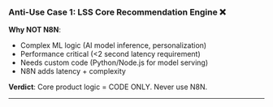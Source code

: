 ### **Anti-Use Case 1: LSS Core Recommendation Engine** ❌

**Why NOT N8N**:

- Complex ML logic (AI model inference, personalization)
- Performance critical (<2 second latency requirement)
- Needs custom code (Python/Node.js for model serving)
- N8N adds latency + complexity

**Verdict**: Core product logic = CODE ONLY. Never use N8N.

---
